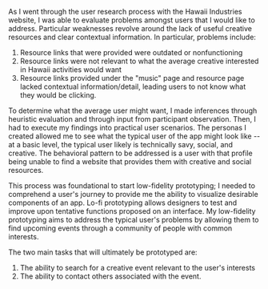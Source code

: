 As I went through the user research process with the Hawaii Industries website, I was able to evaluate problems amongst users that I would like to address. Particular weaknesses revolve around the lack of useful creative resources and clear contextual information. In particular, problems include:

1. Resource links that were provided were outdated or nonfunctioning
2. Resource links were not relevant to what the average creative interested in Hawaii activities would want
3. Resource links provided under the "music" page and resource page lacked contextual information/detail, leading users to not know what they would be clicking.

To determine what the average user might want, I made inferences through heuristic evaluation and through input from participant observation. Then, I had to execute my findings into practical user scenarios. The personas I created allowed me to see what the typical user of the app might look like -- at a basic level, the typical user likely is technically savy, social, and creative. The behavioral pattern to be addressed is a user with that profile being unable to find a website that provides them with creative and social resources.

This process was foundational to start low-fidelity prototyping; I needed to comprehend a user's journey to provide me the ability to visualize desirable components of an app. Lo-fi prototyping allows designers to test and improve upon tentative functions proposed on an interface. My low-fidelity prototyping aims to address the typical user's problems by allowing them to find upcoming events through a community of people with common interests.

The two main tasks that will ultimately be prototyped are:
1. The ability to search for a creative event relevant to the user's interests
2. The ability to contact others associated with the event.


